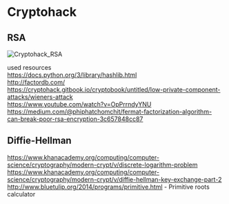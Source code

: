 # Cryptohack

## RSA

![Cryptohack_RSA](https://github.com/Guru-Asrith-N/Cryptohack/assets/147991595/d97122cc-b508-44ef-9137-a153f5c5fae6)

used resources   
https://docs.python.org/3/library/hashlib.html        
http://factordb.com/      
https://cryptohack.gitbook.io/cryptobook/untitled/low-private-component-attacks/wieners-attack    
https://www.youtube.com/watch?v=OpPrrndyYNU     
https://medium.com/@phiphatchomchit/fermat-factorization-algorithm-can-break-poor-rsa-encryption-3c657848cc87      

## Diffie-Hellman

https://www.khanacademy.org/computing/computer-science/cryptography/modern-crypt/v/discrete-logarithm-problem      
https://www.khanacademy.org/computing/computer-science/cryptography/modern-crypt/v/diffie-hellman-key-exchange-part-2      
http://www.bluetulip.org/2014/programs/primitive.html - Primitive roots calculator          
